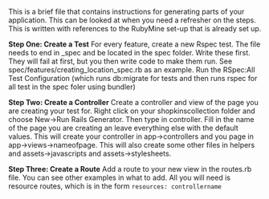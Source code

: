 This is a brief file that contains instructions for generating parts 
of your application. This can be looked at when you need a refresher on the steps. This 
is written with references to the RubyMine set-up that is already set up. 

**Step One: Create a Test**
For every feature, create a new Rspec test. The file needs to end in _spec and be located
in the spec folder. Write these first. They will fail at first, but you then write code to 
make them run. See spec/features/creating_location_spec.rb as an example. Run the RSpec:All Test
Configuration (which runs db:migrate for tests and then runs rspec for all test in the spec foler 
using bundler)

**Step Two: Create a Controller**
Create a controller and view of the page you are creating your test for. Right click on your 
shopkinscollection folder and choose New->Run Rails Generator. Then type in controller. Fill in the name 
of the page you are creating an leave everything else with the default values. This will create 
your controller in app->controllers and you page in app->views->nameofpage. This will also 
create some other files in helpers and assets->javascripts and assets->stylesheets.

**Step Three: Create a Route**
Add a route to your new view in the routes.rb file. You can see other examples in 
what to add. All you will need is resource routes, which is in the form `resources: controllername`







